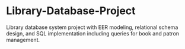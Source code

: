 # Library-Database-Project
Library database system project with EER modeling, relational schema design, and SQL implementation including queries for book and patron management.
